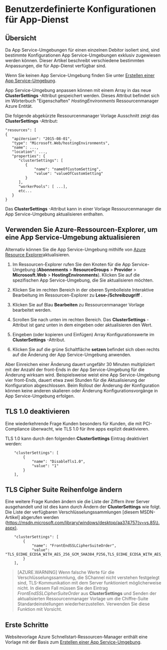 <properties
    pageTitle="Standardeinstellungen für App-Dienst"
    description="Benutzerdefinierte Konfigurationen für App-Dienst"
    services="app-service"
    documentationCenter=""
    authors="stefsch"
    manager="nirma"
    editor=""/>

<tags
    ms.service="app-service"
    ms.workload="na"
    ms.tgt_pltfrm="na"
    ms.devlang="na"
    ms.topic="article"
    ms.date="08/22/2016"
    ms.author="stefsch"/>

# <a name="custom-configuration-settings-for-app-service-environments"></a>Benutzerdefinierte Konfigurationen für App-Dienst

## <a name="overview"></a>Übersicht ##
Da App Service-Umgebungen für einen einzelnen Debitor isoliert sind, sind bestimmte Konfigurationen App Service-Umgebungen exklusiv zugewiesen werden können. Dieser Artikel beschreibt verschiedene bestimmten Anpassungen, die für App-Dienst verfügbar sind.

Wenn Sie keinen App Service-Umgebung finden Sie unter [Erstellen einer App Service-Umgebung](app-service-web-how-to-create-an-app-service-environment.md).

App Service-Umgebung anpassen können mit einem Array in das neue **ClusterSettings** -Attribut gespeichert werden. Dieses Attribut befindet sich im Wörterbuch "Eigenschaften" *HostingEnvironments* Ressourcenmanager Azure Entität.

Die folgende abgekürzte Ressourcenmanager Vorlage Ausschnitt zeigt das **ClusterSettings** -Attribut:


    "resources": [
    {
       "apiVersion": "2015-08-01",
       "type": "Microsoft.Web/hostingEnvironments",
       "name": ...,
       "location": ...,
       "properties": {
          "clusterSettings": [
             {
                 "name": "nameOfCustomSetting",
                 "value": "valueOfCustomSetting"
             }
          ],
          "workerPools": [ ...],
          etc...
       }
    }

Das **ClusterSettings** -Attribut kann in einer Vorlage Ressourcenmanager die App Service-Umgebung aktualisieren enthalten.

## <a name="use-azure-resource-explorer-to-update-an-app-service-environment"></a>Verwenden Sie Azure-Ressourcen-Explorer, um eine App Service-Umgebung aktualisieren
Alternativ können Sie die App Service-Umgebung mithilfe von [Azure Resource Explorer](https://resources.azure.com)aktualisieren.  

1. Im Ressourcen-Explorer rufen Sie den Knoten für die App Service-Umgebung (**Abonnements** > **ResourceGroups** > **Provider** > **Micrososft.Web** > **HostingEnvironments**). Klicken Sie auf die spezifischen App Service-Umgebung, die Sie aktualisieren möchten.

2. Klicken Sie im rechten Bereich in der oberen Symbolleiste Interaktive Bearbeitung im Ressourcen-Explorer zu **Lese-/Schreibzugriff** .  

3. Klicken Sie auf Blau **Bearbeiten** zu Ressourcenmanager Vorlage bearbeitet werden.

4. Scrollen Sie nach unten im rechten Bereich. Das **ClusterSettings** -Attribut ist ganz unten in dem eingeben oder aktualisieren den Wert.

5. Eingeben (oder kopieren und Einfügen) Array Konfigurationswerte im **ClusterSettings** -Attribut.  

6. Klicken Sie auf die grüne Schaltfläche **setzen** befindet sich oben rechts auf die Änderung der App Service-Umgebung anwenden.

Aber Einreichen einer Änderung dauert ungefähr 30 Minuten multipliziert mit der Anzahl der front-Ends in der App Service-Umgebung für die Änderung wirksam wird.
Beispielsweise weist eine App Service-Umgebung vier front-Ends, dauert etwa zwei Stunden für die Aktualisierung der Konfiguration abgeschlossen. Beim Rollout der Änderung der Konfiguration können keine anderen skalieren oder Änderung Konfigurationsvorgänge in App Service-Umgebung erfolgen.

## <a name="disable-tls-10"></a>TLS 1.0 deaktivieren ##
Eine wiederkehrende Frage Kunden besonders für Kunden, die mit PCI-Compliance überwacht, wie TLS 1.0 für ihre apps explizit deaktivieren.

TLS 1.0 kann durch den folgenden **ClusterSettings** Eintrag deaktiviert werden:

        "clusterSettings": [
            {
                "name": "DisableTls1.0",
                "value": "1"
            }
        ],

## <a name="change-tls-cipher-suite-order"></a>TLS Cipher Suite Reihenfolge ändern ##
Eine weitere Frage Kunden ändern sie die Liste der Ziffern ihrer Server ausgehandelt und ist dies kann durch Ändern der **ClusterSettings** wie folgt. Die Liste der verfügbaren Verschlüsselungssammlungen [diesem MSDN-Artikel] abgerufen werden (https://msdn.microsoft.com/library/windows/desktop/aa374757(v=vs.85\).aspx).

        "clusterSettings": [
            {
                "name": "FrontEndSSLCipherSuiteOrder",
                "value": "TLS_ECDHE_ECDSA_WITH_AES_256_GCM_SHA384_P256,TLS_ECDHE_ECDSA_WITH_AES_128_GCM_SHA256_P256,TLS_ECDHE_RSA_WITH_AES_256_CBC_SHA384_P256,TLS_ECDHE_RSA_WITH_AES_128_CBC_SHA256_P256,TLS_ECDHE_RSA_WITH_AES_256_CBC_SHA_P256,TLS_ECDHE_RSA_WITH_AES_128_CBC_SHA_P256"
            }
        ],

> [AZURE.WARNING]  Wenn falsche Werte für die Verschlüsselungssammlung, die SChannel nicht verstehen festgelegt sind, TLS-Kommunikation mit dem Server funktioniert möglicherweise nicht. In diesem Fall müssen Sie den Eintrag *FrontEndSSLCipherSuiteOrder* aus **ClusterSettings** und Senden der aktualisierten Ressourcenmanager Vorlage um die Chiffre-Suite Standardeinstellungen wiederherzustellen.  Verwenden Sie diese Funktion mit Vorsicht.

## <a name="get-started"></a>Erste Schritte
Websitevorlage Azure Schnellstart-Ressourcen-Manager enthält eine Vorlage mit der Basis zum [Erstellen einer App Service-Umgebung](https://azure.microsoft.com/documentation/templates/201-web-app-ase-create/).


<!-- LINKS -->

<!-- IMAGES -->
